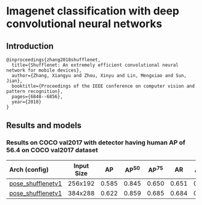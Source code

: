 # Imagenet classification with deep convolutional neural networks

## Introduction
```
@inproceedings{zhang2018shufflenet,
  title={Shufflenet: An extremely efficient convolutional neural network for mobile devices},
  author={Zhang, Xiangyu and Zhou, Xinyu and Lin, Mengxiao and Sun, Jian},
  booktitle={Proceedings of the IEEE conference on computer vision and pattern recognition},
  pages={6848--6856},
  year={2018}
}
```

## Results and models

### Results on COCO val2017 with detector having human AP of 56.4 on COCO val2017 dataset

| Arch (config) | Input Size | AP | AP<sup>50</sup> | AP<sup>75</sup> | AR | AR<sup>50</sup> | ckpt | log |
| :----------------- | :-----------: | :------: | :------: | :------: | :------: | :------: |:------: |:------: |
| [pose_shufflenetv1](/configs/top_down/shufflenet_v1/coco/shufflenetv1_coco_256x192.py)  | 256x192 | 0.585 | 0.845 | 0.650 | 0.651 | 0.894 | [ckpt](https://openmmlab.oss-cn-hangzhou.aliyuncs.com/mmpose/top_down/shufflenetv1/shufflenetv1_coco_256x192-353bc02c_20200727.pth) | [log](https://openmmlab.oss-cn-hangzhou.aliyuncs.com/mmpose/top_down/shufflenetv1/shufflenetv1_coco_256x192_20200727.log.json) |
| [pose_shufflenetv1](/configs/top_down/shufflenet_v1/coco/shufflenetv1_coco_384x288.py)  | 384x288 | 0.622 | 0.859 | 0.685 | 0.684 | 0.901 | [ckpt](https://openmmlab.oss-cn-hangzhou.aliyuncs.com/mmpose/top_down/shufflenetv1/shufflenetv1_coco_384x288-b2930b24_20200804.pth) | [log](https://openmmlab.oss-cn-hangzhou.aliyuncs.com/mmpose/top_down/shufflenetv1/shufflenetv1_coco_384x288_20200804.log.json) |
